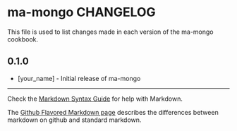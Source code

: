 ma-mongo CHANGELOG
==================

This file is used to list changes made in each version of the ma-mongo cookbook.

0.1.0
-----
- [your_name] - Initial release of ma-mongo

- - -
Check the [Markdown Syntax Guide](http://daringfireball.net/projects/markdown/syntax) for help with Markdown.

The [Github Flavored Markdown page](http://github.github.com/github-flavored-markdown/) describes the differences between markdown on github and standard markdown.
